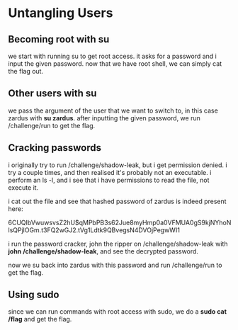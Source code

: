 # Untangling Users

## Becoming root with su

we start with running su to get root access. it asks for a password and i input the given password. now that we have root shell, we can simply cat the flag out.

## Other users with su

we pass the argument of the user that we want to switch to, in this case zardus with **su zardus**. after inputting the given password, we run /challenge/run to get the flag.

## Cracking passwords

i originally try to run /challenge/shadow-leak, but i get permission denied. i try a couple times, and then realised it's probably not an executable. i perform an ls -l, and i see that i have permissions to read the file, not execute it.

i cat out the file and see that hashed password of zardus is indeed present here:

$6$CUQIbVwuwsvsZ2hU$qMPbPB3s62Jue8myHmp0a0VFMUA0gS9kjNYhoNlsQPjlOGm.t3FQ2wGJ2.tVg1Ldtk9QBvegsN4DVOjPegwWI1

i run the password cracker, john the ripper on /challenge/shadow-leak with **john /challenge/shadow-leak**, and see the decrypted password.

now we su back into zardus with this password and run /challenge/run to get the flag.

## Using sudo

since we can run commands with root access with sudo, we do a **sudo cat /flag** and get the flag.

